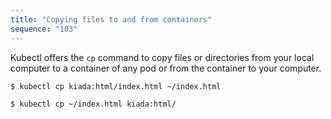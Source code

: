 ```yaml
---
title: "Copying files to and from containers"
sequence: "103"
---
```


Kubectl offers the `cp` command to copy files or directories from your local computer
to a container of any pod or from the container to your computer.

```text
$ kubectl cp kiada:html/index.html ~/index.html
```

```text
$ kubectl cp ~/index.html kiada:html/
```

